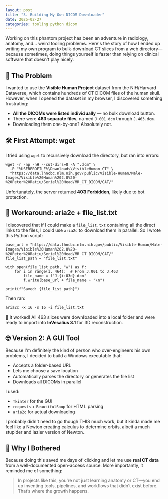 ```yaml
---
layout: post
title: "3. Building My Own DICOM Downloader"
date: 2025-02-27
categories: tooling python dicom
---
```


<p>Working on this phantom project has been an adventure in radiology, anatomy, and... weird tooling problems. Here's the story of how I ended up writing my own program to bulk-download CT slices from a web directory—because sometimes, doing things yourself is faster than relying on clinical software that doesn't play nicely.</p>

<h2>🧠 The Problem</h2>
<p>I wanted to use the <strong>Visible Human Project</strong> dataset from the NIH/Harvard Dataverse, which contains hundreds of CT DICOM files of the human skull. However, when I opened the dataset in my browser, I discovered something frustrating:</p>

<ul>
  <li><strong>All the DICOMs were listed individually</strong> — no bulk download button.</li>
  <li>There were <strong>463 separate files</strong>, named <code>J.001.dcm</code> through <code>J.463.dcm</code>.</li>
  <li>Downloading them one-by-one? Absolutely not.</li>
</ul>

<h2>🛠️ First Attempt: wget</h2>
<p>I tried using <code>wget</code> to recursively download the directory, but ran into errors:</p>

<pre><code>wget -r -np -nH --cut-dirs=8 -A ".dcm" \
  -P "%USERPROFILE%\Downloads\VisibleHuman_CT" \
  "https://data.lhncbc.nlm.nih.gov/public/Visible-Human/Male-Images/Visible%20Human%202.0%20-%20Peter%20Ratiu/Seriel%20Head/MR_CT_DICOM/CAT/"
</code></pre>

<p>Unfortunately, the server returned <strong>403 Forbidden</strong>, likely due to bot protection.</p>

<h2>🧰 Workaround: aria2c + file_list.txt</h2>
<p>I discovered that if I could make a <code>file_list.txt</code> containing all the direct links to the files, I could use <code>aria2c</code> to download them in parallel. So I wrote this Python script:</p>

<pre><code>base_url = "https://data.lhncbc.nlm.nih.gov/public/Visible-Human/Male-Images/Visible%20Human%202.0%20-%20Peter%20Ratiu/Seriel%20Head/MR_CT_DICOM/CAT/"
file_list_path = "file_list.txt"

with open(file_list_path, "w") as f:
    for i in range(1, 464):  # From J.001 to J.463
        file_name = f"J.{i:03d}.dcm"
        f.write(base_url + file_name + "\n")

print(f"Saved: {file_list_path}")
</code></pre>

<p>Then ran:</p>

<pre><code>aria2c -x 16 -s 16 -i file_list.txt
</code></pre>

<p>🚀 It worked! All 463 slices were downloaded into a local folder and were ready to import into <strong>InVesalius 3.1</strong> for 3D reconstruction.</p>

<h2>🤓 Version 2: A GUI Tool</h2>
<p>Because I'm definitely the kind of person who over-engineers his own problems, I decided to build a Windows executable that:</p>

<ul>
  <li>Accepts a folder-based URL</li>
  <li>Lets me choose a save location</li>
  <li>Automatically parses the directory or generates the file list</li>
  <li>Downloads all DICOMs in parallel</li>
</ul>

<p>I used:</p>
<ul>
  <li><code>Tkinter</code> for the GUI</li>
  <li><code>requests</code> + <code>BeautifulSoup</code> for HTML parsing</li>
  <li><code>aria2c</code> for actual downloading</li>
</ul>

<p>I probably didn't need to go though THIS much work, but it kinda made me feel like a Newton creating calculus to determine orbits, albeit a much stupider and lazier version of Newton.</p>

<h2>🎯 Why I Bothered</h2>
<p>Because doing this saved me days of clicking and let me use <strong>real CT data</strong> from a well-documented open-access source. More importantly, it reminded me of something:</p>

<blockquote>
<p>In projects like this, you're not just learning anatomy or CT—you end up inventing tools, pipelines, and workflows that didn’t exist before. That’s where the growth happens.</p>
</blockquote>
